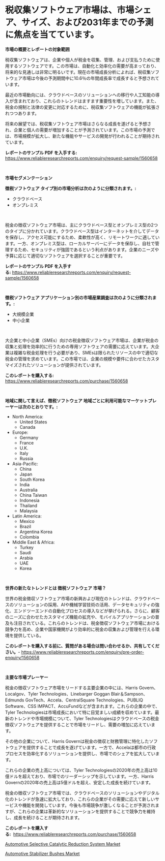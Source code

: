 <p><h1>税収集ソフトウェア市場は、市場シェア、サイズ、および2031年までの予測に焦点を当てています。</h1></p><p><strong>市場の概要とレポートの対象範囲</strong></p>
<p><p>税収集ソフトウェアは、企業や個人が税金を収集、管理、および支払うために使用するソフトウェアです。この市場は、自動化と効率化の需要が高まっており、将来的な見通しは非常に明るいです。現在の市場成長分析によれば、税収集ソフトウェア市場は今後の予測期間中に10.6％の年間成長率で成長すると予想されています。</p><p>最近の市場動向には、クラウドベースのソリューションへの移行や人工知能の導入が含まれており、これらのトレンドはますます重要性を増しています。また、税金の規制と法律の変更に対応するために、税収集ソフトウェアの機能が拡張されつつあります。</p><p>将来の展望では、税収集ソフトウェア市場はさらなる成長を遂げると予想され、企業と個人の需要が増加することが予測されています。この市場の予測では、市場規模が拡大し、新たな機能やサービスの開発が行われることが期待されています。</p></p>
<p><strong>レポートのサンプル PDF を入手する:</strong> <a href="https://www.reliableresearchreports.com/enquiry/request-sample/1560658">https://www.reliableresearchreports.com/enquiry/request-sample/1560658</a></p>
<p>&nbsp;</p>
<p><strong>市場セグメンテーション</strong></p>
<p><strong>徴税ソフトウェア タイプ別の市場分析は次のように分類されます。:</strong></p>
<p><ul><li>クラウドベース</li><li>オンプレミス</li></ul></p>
<p>&nbsp;</p>
<p><p>税金の徴収ソフトウェア市場は、主にクラウドベース型とオンプレミス型の2つのタイプに分かれています。クラウドベース型はインターネットを介してデータを保存し、アクセス可能にするため、柔軟性が高く、リモートワークに適しています。一方、オンプレミス型は、ローカルサーバーにデータを保存し、自社で管理するため、セキュリティが強固であるという利点があります。企業のニーズや予算に応じて適切なソフトウェアを選択することが重要です。</p></p>
<p><strong>レポートのサンプル PDF を入手する:</strong>&nbsp;<a href="https://www.reliableresearchreports.com/enquiry/request-sample/1560658">https://www.reliableresearchreports.com/enquiry/request-sample/1560658</a></p>
<p>&nbsp;</p>
<p><strong> 徴税ソフトウェア アプリケーション別の市場産業調査は次のように分類されます。:</strong></p>
<p><ul><li>大規模企業</li><li>中小企業</li></ul></p>
<p>&nbsp;</p>
<p><p>大企業と中小企業（SMEs）向けの税金徴収ソフトウェア市場は、企業が税金の収集と処理を効率的に行うための専用ソフトウェアの需要に応えています。大企業は複雑な税金処理を行う必要があり、SMEsは限られたリソースの中で適切な税金の管理を求めています。この市場では、企業の規模や要件に合わせたカスタマイズされたソリューションが提供されています。</p></p>
<p><strong>このレポートを購入する:</strong>&nbsp; <a href="https://www.reliableresearchreports.com/purchase/1560658">https://www.reliableresearchreports.com/purchase/1560658</a></p>
<p>&nbsp;</p>
<p><strong>地域に関して言えば、徴税ソフトウェア 地域ごとに利用可能なマーケットプレーヤーは次のとおりです。:</strong></p>
<p><ul>
    <li>
        North America:
        <ul>
            <li>United States</li>
            <li>Canada</li>
        </ul>
    </li>
    <li>
        Europe:
        <ul>
            <li>Germany</li>
            <li>France</li>
            <li>U.K.</li>
            <li>Italy</li>
            <li>Russia</li>
        </ul>
    </li>
    <li>
        Asia-Pacific:
        <ul>
            <li>China</li>
            <li>Japan</li>
            <li>South Korea</li>
            <li>India</li>
            <li>Australia</li>
            <li>China Taiwan</li>
            <li>Indonesia</li>
            <li>Thailand</li>
            <li>Malaysia</li>
        </ul>
    </li>
    <li>
        Latin America:
        <ul>
            <li>Mexico</li>
            <li>Brazil</li>
            <li>Argentina Korea</li>
            <li>Colombia</li>
        </ul>
    </li>
    <li>
        Middle East & Africa:
        <ul>
            <li>Turkey</li>
            <li>Saudi</li>
            <li>Arabia</li>
            <li>UAE</li>
            <li>Korea</li>
        </ul>
    </li>
    </ul></p>
<p>&nbsp;</p>
<p><strong>世界の新たなトレンドとは 徴税ソフトウェア 市場？</strong></p>
<p><p>世界の税金徴収ソフトウェア市場の新興および現在のトレンドは、クラウドベースのソリューションの採用、AIや機械学習技術の活用、データセキュリティの強化、エンドツーエンドの自動化プロセスの導入などが挙げられる。さらに、顧客のニーズに合わせたカスタマイズ機能の拡充や、モバイルアプリケーションの普及も注目されている。これらのトレンドは、税金徴収ソフトウェア市場における競争力を高め、企業や国家機関がより効率的に税金の収集および管理を行える環境を提供している。</p></p>
<p><strong>このレポートを購入する前に、質問がある場合は問い合わせるか、共有してください。</strong>- <a href="https://www.reliableresearchreports.com/enquiry/pre-order-enquiry/1560658">https://www.reliableresearchreports.com/enquiry/pre-order-enquiry/1560658</a></p>
<p>&nbsp;</p>
<p><strong>主要な市場プレーヤー</strong></p>
<p><p>税金の徴収ソフトウェア市場をリードする主要企業の中には、Harris Govern、Localgov、Tyler Technologies、Linebarger Goggan Blair＆Sampson、Edmunds GovTech、Accela、CentralSquare Technologies、PUBLIQ Software、CSS IMPACT、AccuFundなどが含まれます。これらの企業の中で、Tyler Technologiesは市場成長において特に目覚ましい成績を収めています。最新のトレンドや市場規模について、Tyler Technologiesはクラウドベースの税金徴収ソフトウェアを提供することで市場をリードし、需要の増加に応えています。</p><p>その他の企業について、Harris Governは税金の徴収と財務管理に特化したソフトウェアを提供することで成長を遂げています。一方で、Accelaは都市の行政プロセスを効率化するソリューションを提供し、市場でのシェアを拡大しています。</p><p>これらの企業の売上高については、Tyler Technologiesの2020年の売上高は10億ドルを超えており、市場でのリーダーシップを示しています。一方、Harris Governの2020年の売上高は5億ドルを超え、安定した成長を続けています。</p><p>税金の徴収ソフトウェア市場では、クラウドベースのソリューションやデジタル化のトレンドが急速に拡大しており、これらの企業がその需要に応えて新しいサービスや機能を開発しています。今後も市場競争が激しくなることが予測されますが、これらの企業は革新的なソリューションを提供することで競争力を維持し、成長を続けることが期待されます。</p></p>
<p><strong>このレポートを購入する:</strong>&nbsp;&nbsp;<a href="https://www.reliableresearchreports.com/purchase/1560658">https://www.reliableresearchreports.com/purchase/1560658</a></p>
<p><p><a href="https://extreme-scabiosa-c81.notion.site/Global-Automotive-Selective-Catalytic-Reduction-System-Market-by-Types-Applications-and-Major-Play-5b0b9b905e034e378868f7df9353135d">Automotive Selective Catalytic Reduction System Market</a></p><p><a href="https://carnation-joke-41f.notion.site/Automotive-Stabilizer-Bushes-Market-Research-Report-The-Key-To-Successful-Business-Strategy-Forecas-1e57da5e739042f0a1fa1cfa64967afc">Automotive Stabilizer Bushes Market</a></p></p>